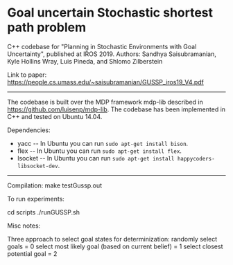 # Goal uncertain Stochastic shortest path problem

C++ codebase for "Planning in Stochastic Environments with Goal Uncertainty", published at IROS 2019.
Authors: Sandhya Saisubramanian, Kyle Hollins Wray, Luis Pineda, and Shlomo Zilberstein

Link to paper: https://people.cs.umass.edu/~saisubramanian/GUSSP_iros19_V4.pdf

----------------------------------------------------------------------------------------------------------------


The codebase is built over the MDP framework mdp-lib described in https://github.com/luisenp/mdp-lib. The codebase has been implemented in C++ and tested on Ubuntu 14.04.

Dependencies:

<ul>
    <li>yacc -- In Ubuntu you can run <code>sudo apt-get install bison</code>. </li>
    <li>flex -- In Ubuntu you can run <code>sudo apt-get install flex</code>. </li>
    <li>lsocket -- In Ubuntu you can run <code>sudo apt-get install happycoders-libsocket-dev</code>. </li>
  </ul>

----------------------------------------------------------------------------------------------------------------

Compilation: make testGussp.out

To run experiments:

cd scripts
./runGUSSP.sh


Misc notes:

Three approach to select goal states for determinization:
randomly select goals = 0
select most likely goal (based on current belief) = 1
select closest potential goal = 2




